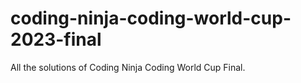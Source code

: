 # coding-ninja-coding-world-cup-2023-final
All the solutions of Coding Ninja Coding World Cup Final.
